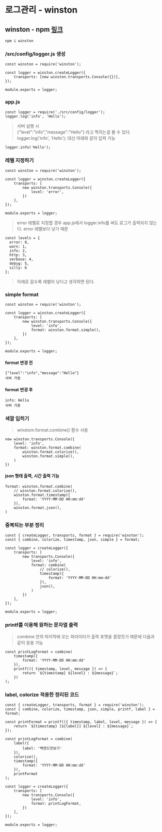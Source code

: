 로그관리 - winston
===============

winston - npm [링크](https://www.npmjs.com/package/winston)
---------------

```
npm i winston
```

### /src/config/logger.js 생성
```
const winston = require('winston');

const logger = winston.createLogger({
    transports: [new winston.transports.Console({})], 
});

module.exports = logger;
```

### app.js
```
const logger = require('./src/config/logger');
logger.log('info', 'Hello');
```

> 서버 실행 시   
> {"level":"info","message":"Hello"} 라고 찍히는걸 볼 수 있다.   
> logger.log('info', 'Hello'); 대신 아래와 같이 입력 가능
```
logger.info('Hello');
```

### 레벨 지정하기
```
const winston = require('winston');

const logger = winston.createLogger({
    transports: [
        new winston.transports.Console({
            level: 'error', 
        })
    ], 
});

module.exports = logger;
```
> error 레벨로 지정할 경우 app.js에서 logger.info를 써도 로그가 출력되지 않는다. error 레벨보다 낮기 때문   
```
const levels = {
  error: 0,
  warn: 1,
  info: 2,
  http: 3,
  verbose: 4,
  debug: 5,
  silly: 6
};
```
> 아래로 갈수록 레벨이 낮다고 생각하면 된다.

### simple format
```
const winston = require('winston');

const logger = winston.createLogger({
    transports: [
        new winston.transports.Console({
            level: 'info', 
            format: winston.format.simple(), 
        })
    ], 
});

module.exports = logger;
```
#### format 변경 전
```
{"level":"info","message":"Hello"}
서버 가동
```
#### format 변경 후
```
info: Hello
서버 가동
```

### 색깔 입히기
> winstom.format.combine() 함수 사용
```
new winston.transports.Console({
    level: 'info', 
    format: winston.format.combine(
        winston.format.colorize(), 
        winston.format.simple(), 
    )
})
```

#### json 형태 출력, 시간 출력 기능
```
format: winston.format.combine(
    // winston.format.colorize(), 
    winston.format.timestamp({
        format: 'YYYY-MM-DD HH:mm:dd'
    }), 
    winston.format.json(), 
)
```

### 중복되는 부분 정리
```
const { createLogger, transports, format } = require('winston');
const { combine, colorize, timestamp, json, simple } = format;

const logger = createLogger({
    transports: [
        new transports.Console({
            level: 'info', 
            format: combine(
                // colorize(), 
                timestamp({
                    format: 'YYYY-MM-DD HH:mm:dd'
                }), 
                json(), 
            )
        })
    ], 
});

module.exports = logger;
```

### printf를 이용해 원하는 문자열 출력
> combine 안의 마지막에 오는 파라미터가 출력 포맷을 결정짓기 때문에 다음과 같이 응용 가능
```
const printLogFormat = combine(
    timestamp({
        format: 'YYYY-MM-DD HH:mm:dd'
    }), 
    printf(({ timestamp, level, message }) => {
        return `${timestamp} ${level} : ${message}`;
    })
);
```

### label, colorize 적용한 정리된 코드
```
const { createLogger, transports, format } = require('winston');
const { combine, colorize, timestamp, json, simple, printf, label } = format;

const printFormat = printf(({ timestamp, label, level, message }) => {
    return `${timestamp} [${label}] ${level} : ${message}`;
});

const printLogFormat = combine(
    label({
        label: '백엔드맛보기'
    }), 
    colorize(), 
    timestamp({
        format: 'YYYY-MM-DD HH:mm:dd'
    }), 
    printFormat
);

const logger = createLogger({
    transports: [
        new transports.Console({
            level: 'info', 
            format: printLogFormat, 
        })
    ], 
});

module.exports = logger;
```
